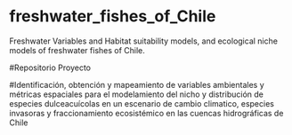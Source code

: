 # freshwater_fishes_of_Chile

Freshwater Variables and Habitat suitability models, and ecological niche models of freshwater fishes of Chile.

#Repositorio Proyecto

#Identificación, obtención y mapeamiento de variables ambientales y métricas espaciales para el modelamiento del nicho y distribución de especies dulceacuícolas en un escenario de cambio climatico, especies invasoras y fraccionamiento ecosistémico en las cuencas hidrográficas de Chile
